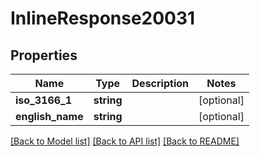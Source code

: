 # InlineResponse20031

## Properties
Name | Type | Description | Notes
------------ | ------------- | ------------- | -------------
**iso_3166_1** | **string** |  | [optional] 
**english_name** | **string** |  | [optional] 

[[Back to Model list]](../../README.md#documentation-for-models) [[Back to API list]](../../README.md#documentation-for-api-endpoints) [[Back to README]](../../README.md)

